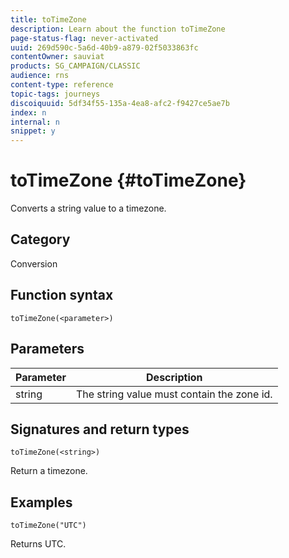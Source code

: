 ```yaml
---
title: toTimeZone
description: Learn about the function toTimeZone
page-status-flag: never-activated
uuid: 269d590c-5a6d-40b9-a879-02f5033863fc
contentOwner: sauviat
products: SG_CAMPAIGN/CLASSIC
audience: rns
content-type: reference
topic-tags: journeys
discoiquuid: 5df34f55-135a-4ea8-afc2-f9427ce5ae7b
index: n
internal: n
snippet: y
---
```


# toTimeZone {#toTimeZone}

Converts a string value to a timezone.

## Category

Conversion

## Function syntax

`toTimeZone(<parameter>)`

## Parameters

|Parameter|Description|
|--- |--- |
|string|The string value must contain the zone id.|

## Signatures and return types

`toTimeZone(<string>)`

Return a timezone.

## Examples

`toTimeZone("UTC")`

Returns UTC.
